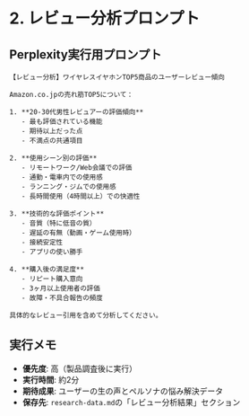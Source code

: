 # 2. レビュー分析プロンプト

## Perplexity実行用プロンプト

```
【レビュー分析】ワイヤレスイヤホンTOP5商品のユーザーレビュー傾向

Amazon.co.jpの売れ筋TOP5について：

1. **20-30代男性レビュアーの評価傾向**
   - 最も評価されている機能
   - 期待以上だった点
   - 不満点の共通項目

2. **使用シーン別の評価**
   - リモートワーク/Web会議での評価
   - 通勤・電車内での使用感
   - ランニング・ジムでの使用感
   - 長時間使用（4時間以上）での快適性

3. **技術的な評価ポイント**
   - 音質（特に低音の質）
   - 遅延の有無（動画・ゲーム使用時）
   - 接続安定性
   - アプリの使い勝手

4. **購入後の満足度**
   - リピート購入意向
   - 3ヶ月以上使用者の評価
   - 故障・不具合報告の頻度

具体的なレビュー引用を含めて分析してください。
```

## 実行メモ

- **優先度**: 高（製品調査後に実行）
- **実行時間**: 約2分
- **期待成果**: ユーザーの生の声とペルソナの悩み解決データ
- **保存先**: `research-data.md`の「レビュー分析結果」セクション